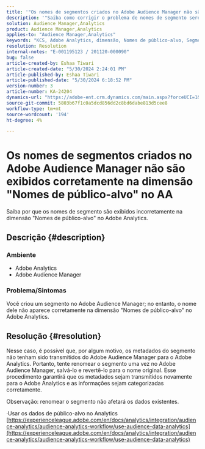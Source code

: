 ```yaml
---
title: '"Os nomes de segmentos criados no Adobe Audience Manager não são exibidos corretamente na dimensão "Nomes de público-alvo" no AA"'
description: '"Saiba como corrigir o problema de nomes de segmento serem exibidos incorretamente na dimensão "Nomes de público-alvo" no Adobe Analytics."'
solution: Audience Manager,Analytics
product: Audience Manager,Analytics
applies-to: "Audience Manager,Analytics"
keywords: "KCS, Adobe Analytics, dimensão, Nomes de público-alvo, Segmento, Metadados, Dados de público-alvo"
resolution: Resolution
internal-notes: "E-001195123 / 201120-000090"
bug: false
article-created-by: Eshaa Tiwari
article-created-date: "5/30/2024 2:24:01 PM"
article-published-by: Eshaa Tiwari
article-published-date: "5/30/2024 6:18:52 PM"
version-number: 3
article-number: KA-24204
dynamics-url: "https://adobe-ent.crm.dynamics.com/main.aspx?forceUCI=1&pagetype=entityrecord&etn=knowledgearticle&id=74d3893d-901e-ef11-840a-002248092444"
source-git-commit: 5803b67f1c0a5dcd856dd2c8bd6dabe813d5cee8
workflow-type: tm+mt
source-wordcount: '194'
ht-degree: 4%

---
```


# Os nomes de segmentos criados no Adobe Audience Manager não são exibidos corretamente na dimensão &quot;Nomes de público-alvo&quot; no AA


Saiba por que os nomes de segmento são exibidos incorretamente na dimensão &quot;Nomes de público-alvo&quot; no Adobe Analytics.

## Descrição {#description}


### Ambiente

- Adobe Analytics
- Adobe Audience Manager


### Problema/Sintomas

Você criou um segmento no Adobe Audience Manager; no entanto, o nome dele não aparece corretamente na dimensão &quot;Nomes de público-alvo&quot; no Adobe Analytics.


## Resolução {#resolution}


Nesse caso, é possível que, por algum motivo, os metadados do segmento não tenham sido transmitidos do Adobe Audience Manager para o Adobe Analytics. Portanto, tente renomear o segmento uma vez no Adobe Audience Manager, salvá-lo e revertê-lo para o nome original. Esse procedimento garantirá que os metadados sejam transmitidos novamente para o Adobe Analytics e as informações sejam categorizadas corretamente.

Observação: renomear o segmento não afetará os dados existentes.

·Usar os dados de público-alvo no Analytics
[https://experienceleague.adobe.com/en/docs/analytics/integration/audience-analytics/audience-analytics-workflow/use-audience-data-analytics](https://experienceleague.adobe.com/en/docs/analytics/integration/audience-analytics/audience-analytics-workflow/use-audience-data-analytics)
